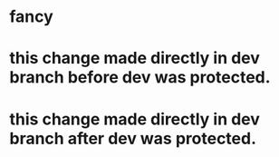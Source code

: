 # fancy
# this change made directly in dev branch before dev was protected.
# this change made directly in dev branch after dev was protected.

